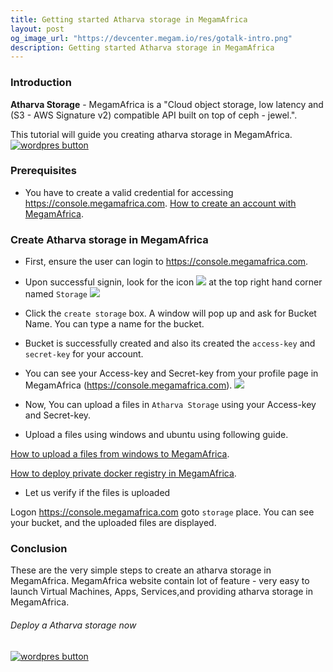 ```yaml
---
title: Getting started Atharva storage in MegamAfrica
layout: post
og_image_url: "https://devcenter.megam.io/res/gotalk-intro.png"
description: Getting started Atharva storage in MegamAfrica
---
```


### Introduction
**Atharva Storage** - MegamAfrica is a "Cloud object storage, low latency and (S3 - AWS Signature v2) compatible API  built on top of ceph - jewel.".

This tutorial will guide you creating atharva storage  in MegamAfrica.
<a href="https://console.megamafrica.com" target="_blank">
<img src="https://s3-ap-southeast-1.amazonaws.com/megampub/images/megamafrica/DEPLOY-TO-MEGAM-AFRICA-BIG1.png" alt="wordpres button" /></a>

### Prerequisites

* You have to create a valid credential for accessing https://console.megamafrica.com. [How to create an account with MegamAfrica](http://devcenter.megam.io/2016/05/27/how-to-launch-ubuntu/).

### Create Atharva storage in MegamAfrica

* First, ensure the user can login to https://console.megamafrica.com.

* Upon successful signin, look for the icon
![](http://devcenter.megam.io/content/images/2016/06/storage-1.jpg)
 at the top right hand corner named `Storage`
![](http://devcenter.megam.io/content/images/2016/06/atharva-1.jpg)

* Click the `create storage` box. A window will pop up and ask for Bucket Name. You can type a name for the bucket.

* Bucket is successfully created and also its created the `access-key` and `secret-key` for your account.

* You can see your Access-key and Secret-key from your profile page in MegamAfrica (https://console.megamafrica.com).
![](http://devcenter.megam.io/content/images/2016/06/storage-keys.jpg)

* Now, You can upload a files in `Atharva Storage` using your Access-key and Secret-key.

* Upload a files using windows and ubuntu using following guide.

[How to upload a files from windows to MegamAfrica](http://devcenter.megam.io/2016/06/16/atharva-ceph-windows/).

[How to deploy private docker registry in MegamAfrica](http://devcenter.megam.io/2016/06/10/private-registry-along-with-ceph/).

* Let us verify if the files is uploaded

Logon https://console.megamafrica.com goto `storage` place. You can see your bucket, and the uploaded files are displayed.

### Conclusion

These are the very simple steps to create an atharva storage in MegamAfrica. MegamAfrica website contain lot of feature - very easy to launch Virtual Machines, Apps, Services,and providing atharva storage in MegamAfrica.

###### Deploy a Atharva storage now

<a href="https://console.megamafrica.com" target="_blank">
<img src="https://s3-ap-southeast-1.amazonaws.com/megampub/images/megamafrica/DEPLOY-TO-MEGAM-AFRICA-BIG1.png" alt="wordpres button" /></a>
